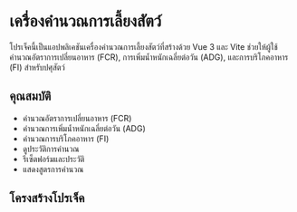 # เครื่องคำนวณการเลี้ยงสัตว์

โปรเจ็คนี้เป็นแอปพลิเคชันเครื่องคำนวณการเลี้ยงสัตว์ที่สร้างด้วย Vue 3 และ Vite ช่วยให้ผู้ใช้คำนวณอัตราการเปลี่ยนอาหาร (FCR), การเพิ่มน้ำหนักเฉลี่ยต่อวัน (ADG), และการบริโภคอาหาร (FI) สำหรับปศุสัตว์

## คุณสมบัติ

- คำนวณอัตราการเปลี่ยนอาหาร (FCR)
- คำนวณการเพิ่มน้ำหนักเฉลี่ยต่อวัน (ADG)
- คำนวณการบริโภคอาหาร (FI)
- ดูประวัติการคำนวณ
- รีเซ็ตฟอร์มและประวัติ
- แสดงสูตรการคำนวณ

## โครงสร้างโปรเจ็ค
